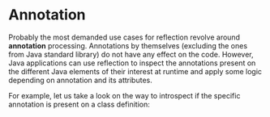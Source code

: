 # Annotation

Probably the most demanded use cases for reflection revolve around **annotation** processing. Annotations by themselves (excluding the ones from Java standard library) do not have any effect on the code. However, Java applications can use reflection to inspect the annotations present on the different Java elements of their interest at runtime and apply some logic depending on annotation and its attributes.

For example, let us take a look on the way to introspect if the specific annotation is present on a class definition:
